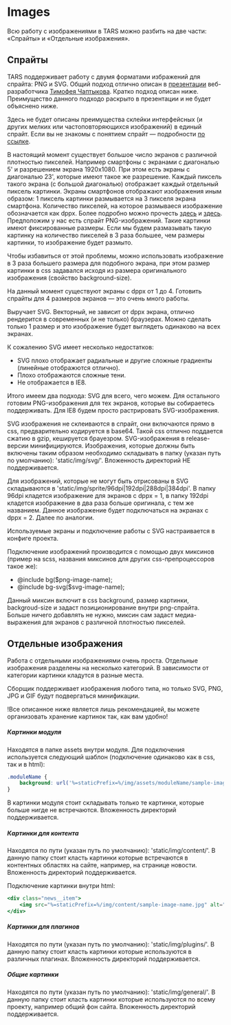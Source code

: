 Images
======

Всю работу с изображениями в TARS можно разбить на две части: «Спрайты» и «Отдельные изображения».

Спрайты
-------

TARS поддерживает работу с двумя форматами избражений для спрайта: PNG и SVG.
Общий подход отлично описан в [презентации](http://www.slideshare.net/codefest/codefest-2014-2) веб-разработчика [Тимофея Чаптыкова](https://github.com/Chaptykov). Кратко подход описан ниже. Преимущество данного подходо раскрыто в презентации и не будет объяснено ниже.

Здесь не будeт описаны преимущества склейки интерфейсных (и других мелких или частоповторяющихся изображений) в единый спрайт. Если вы не знакомы с понятием спрайт — подробности <a href="https://ru.wikipedia.org/wiki/%D0%A1%D0%BF%D1%80%D0%B0%D0%B9%D1%82_(%D0%BA%D0%BE%D0%BC%D0%BF%D1%8C%D1%8E%D1%82%D0%B5%D1%80%D0%BD%D0%B0%D1%8F_%D0%B3%D1%80%D0%B0%D1%84%D0%B8%D0%BA%D0%B0)" target="_blank">по ссылке</a>.

В настоящий момент существует большое число экранов с различной плотностью пикселей. Например смартфоны с экранами с диагональю 5' и разрешением экрана 1920x1080. При этом есть экраны с диагональю 23', которые имеют такое же разрешение. Каждый пиксель такого экрана (с большой диагональю) отображает каждый отдельный пиксель картинки. Экраны смартфонов отображают изображения иным образом: 1 пиксель картинки размывается на 3 пикселя экрана смартфона. Количество пикселей, на которое размываеся изображение обозначается как dppx.
Более подробно можно прочесть [здесь](http://stackoverflow.com/questions/21971331/what-is-dots-per-css-inch-and-dots-per-physical-inch) и [здесь](http://www.w3.org/TR/css3-values/#absolute-lengths).
Предположим у нас есть спрайт PNG-изображений. Такие картинки имеют фиксированные размеры. Если мы будем размазывать такую картинку на количество пикселей в 3 раза большее, чем размеры картинки, то изображение будет размыто.

Чтобы избавиться от этой проблемы, можно использовать изображение в 3 раза большего размера для подобного экрана, при этом размер картинки в css задавался исходя из размера оригинального изображения (свойство background-size).

На данный момент существуют экраны с dppx от 1 до 4. Готовить спрайты для 4 размеров экранов — это очень много работы.

Выручает SVG. Векторный, не зависит от dppx экрана, отлично рендерится в современных (и не только) браузерах. Можно сделать только 1 размер и это изображение будет выглядеть одинаково на всех экранах.

К сожалению SVG имеет несколько недостатков:
* SVG плохо отображает радиальные и другие сложные градиенты (линейные отображются отлично).
* Плохо отображаются сложные тени.
* Не отображается в IE8.

Итого имеем два подхода: SVG для всего, чего можем. Для остального готовим PNG-изображения для тех экранов, которые вы собираетесь поддерживать. Для IE8 будем просто растрировать SVG-изображения.

SVG изображения не склеиваются в спрайт, они включаются прямо в css, предварительно кодируется в base64. Такой css отлично поддается сжатию в gzip, кешируется брауезром. SVG-изображения в release-версии минифицируются. Изображения, которые должны быть включены таким образом необходимо складывать в папку (указан путь по умолчанию): 'static/img/svg/'. Вложенность директорий НЕ поддерживается.

Для изображений, которые не могут быть отрисованы в SVG складываются в 'static/img/sprite/96dpi|192dpi|288dpi|384dpi'. В папку 96dpi кладется изображение для экранов с dppx = 1, в папку 192dpi кладется изображение в два раза больше оригинала, с тем же названием. Данное изображение будет подключаться на экранах с dppx = 2. Далее по аналогии.

Используемые экраны и подключение работы с SVG настраивается в конфиге проекта.

Подключение изображений производится с помощью двух миксинов (пример на scss, названия миксинов для других css-препроцессоров такое же):
* @include bg($png-image-name); 
* @include bg-svg($svg-image-name);

Данный миксин включит в css background, размер картинки, backgroud-size и задаст позиционирование внутри png-спрайта. Больше ничего добавлять не нужно, миксин сам задаст медиа-выражения для экранов с различной плотностью пикселей.

Отдельные изображения
---------------------

Работа с отдельными изображениями очень проста. Отдельные изображения разделены на несколько категорий. В зависимости от категории картинки кладутся в разные места.

Сборщик поддерживает изображения любого типа, но только SVG, PNG, JPG и GIF будут подвергаться минификации.

!Все описанное ниже является лишь рекомендацией, вы можете организовать хранение картинок так, как вам удобно!

##### Картинки модуля

Находятся в папке assets внутри модуля. Для подключения используется следующий шаблон (подключение одинаково как в css, так и в html):

```css
.moduleName {
    background: url('%=staticPrefix=%/img/assets/moduleName/sample-image-name.png') no-repeat;
}
```

В картинки модуля стоит складывать только те картинки, которые больше нигде не встречаются. Вложенность директорий поддерживается.

##### Картинки для контента

Находятся по пути (указан путь по умолчанию): 'static/img/content/'. В данную папку стоит класть картинки которые встречаются в контентных областях на сайте, например, на странице новости. Вложенность директорий поддерживается.

Подключение картинки внутри html:

```handlebars
<div class="news__item">
    <img src="%=staticPrefix=%/img/content/sample-image-name.jpg" alt="">
</div>
```

##### Картинки для плагинов

Находятся по пути (указан путь по умолчанию): 'static/img/plugins/'. В данную папку стоит класть картинки которые используются в различных плагинах. Вложенность директорий поддерживается.

##### Общие картинки

Находятся по пути (указан путь по умолчанию): 'static/img/general/'. В данную папку стоит класть картинки которые используются по всему проекту, например общий фон сайта. Вложенность директорий поддерживается.
